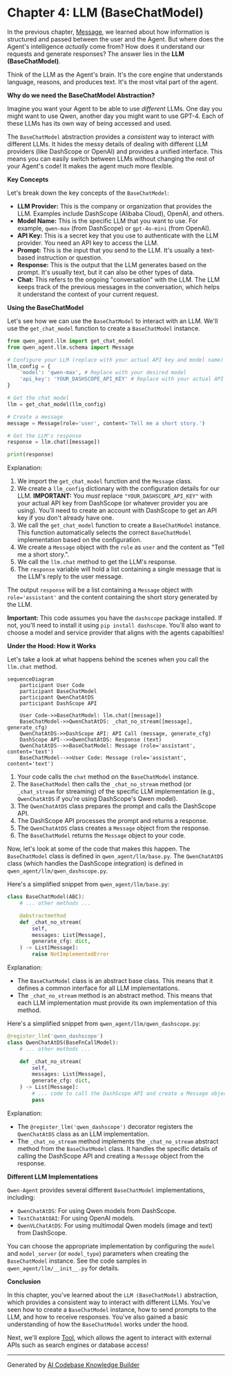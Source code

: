 # Chapter 4: LLM (BaseChatModel)

In the previous chapter, [Message](03_message.md), we learned about how information is structured and passed between the user and the Agent. But where does the Agent's intelligence *actually* come from? How does it understand our requests and generate responses? The answer lies in the **LLM (BaseChatModel)**.

Think of the LLM as the Agent's brain. It's the core engine that understands language, reasons, and produces text. It's the most vital part of the agent.

**Why do we need the BaseChatModel Abstraction?**

Imagine you want your Agent to be able to use *different* LLMs. One day you might want to use Qwen, another day you might want to use GPT-4. Each of these LLMs has its own way of being accessed and used.

The `BaseChatModel` abstraction provides a *consistent* way to interact with different LLMs. It hides the messy details of dealing with different LLM providers (like DashScope or OpenAI) and provides a unified interface. This means you can easily switch between LLMs without changing the rest of your Agent's code! It makes the agent much more flexible.

**Key Concepts**

Let's break down the key concepts of the `BaseChatModel`:

*   **LLM Provider:** This is the company or organization that provides the LLM. Examples include DashScope (Alibaba Cloud), OpenAI, and others.
*   **Model Name:** This is the specific LLM that you want to use. For example, `qwen-max` (from DashScope) or `gpt-4o-mini` (from OpenAI).
*   **API Key:** This is a secret key that you use to authenticate with the LLM provider. You need an API key to access the LLM.
*   **Prompt:** This is the input that you send to the LLM. It's usually a text-based instruction or question.
*   **Response:** This is the output that the LLM generates based on the prompt. It's usually text, but it can also be other types of data.
*   **Chat:** This refers to the ongoing "conversation" with the LLM. The LLM keeps track of the previous messages in the conversation, which helps it understand the context of your current request.

**Using the BaseChatModel**

Let's see how we can use the `BaseChatModel` to interact with an LLM. We'll use the `get_chat_model` function to create a `BaseChatModel` instance.

```python
from qwen_agent.llm import get_chat_model
from qwen_agent.llm.schema import Message

# Configure your LLM (replace with your actual API key and model name)
llm_config = {
    'model': 'qwen-max', # Replace with your desired model
    'api_key': 'YOUR_DASHSCOPE_API_KEY' # Replace with your actual API key
}

# Get the chat model
llm = get_chat_model(llm_config)

# Create a message
message = Message(role='user', content='Tell me a short story.')

# Get the LLM's response
response = llm.chat([message])

print(response)
```

Explanation:

1.  We import the `get_chat_model` function and the `Message` class.
2.  We create a `llm_config` dictionary with the configuration details for our LLM. **IMPORTANT:** You *must* replace `"YOUR_DASHSCOPE_API_KEY"` with your actual API key from DashScope (or whatever provider you are using). You'll need to create an account with DashScope to get an API key if you don't already have one.
3.  We call the `get_chat_model` function to create a `BaseChatModel` instance. This function automatically selects the correct `BaseChatModel` implementation based on the configuration.
4.  We create a `Message` object with the `role` as `user` and the content as "Tell me a short story.".
5.  We call the `llm.chat` method to get the LLM's response.
6.  The `response` variable will hold a list containing a single message that is the LLM's reply to the user message.

The output `response` will be a list containing a `Message` object with `role='assistant'` and the content containing the short story generated by the LLM.

**Important:** This code assumes you have the `dashscope` package installed. If not, you'll need to install it using `pip install dashscope`. You'll also want to choose a model and service provider that aligns with the agents capabilties!

**Under the Hood: How it Works**

Let's take a look at what happens behind the scenes when you call the `llm.chat` method.

```mermaid
sequenceDiagram
    participant User Code
    participant BaseChatModel
    participant QwenChatAtDS
    participant DashScope API

    User Code->>BaseChatModel: llm.chat([message])
    BaseChatModel->>QwenChatAtDS: _chat_no_stream([message], generate_cfg)
    QwenChatAtDS->>DashScope API: API Call (message, generate_cfg)
    DashScope API-->>QwenChatAtDS: Response (text)
    QwenChatAtDS-->>BaseChatModel: Message (role='assistant', content='text')
    BaseChatModel-->>User Code: Message (role='assistant', content='text')
```

1.  Your code calls the `chat` method on the `BaseChatModel` instance.
2.  The `BaseChatModel` then calls the `_chat_no_stream` method (or `_chat_stream` for streaming) of the specific LLM implementation (e.g., `QwenChatAtDS` if you're using DashScope's Qwen model).
3.  The `QwenChatAtDS` class prepares the prompt and calls the DashScope API.
4.  The DashScope API processes the prompt and returns a response.
5.  The `QwenChatAtDS` class creates a `Message` object from the response.
6.  The `BaseChatModel` returns the `Message` object to your code.

Now, let's look at some of the code that makes this happen. The `BaseChatModel` class is defined in `qwen_agent/llm/base.py`. The `QwenChatAtDS` class (which handles the DashScope integration) is defined in `qwen_agent/llm/qwen_dashscope.py`.

Here's a simplified snippet from `qwen_agent/llm/base.py`:

```python
class BaseChatModel(ABC):
    # ... other methods ...

    @abstractmethod
    def _chat_no_stream(
        self,
        messages: List[Message],
        generate_cfg: dict,
    ) -> List[Message]:
        raise NotImplementedError
```

Explanation:

*   The `BaseChatModel` class is an abstract base class. This means that it defines a common interface for all LLM implementations.
*   The `_chat_no_stream` method is an abstract method. This means that each LLM implementation must provide its own implementation of this method.

Here's a simplified snippet from `qwen_agent/llm/qwen_dashscope.py`:

```python
@register_llm('qwen_dashscope')
class QwenChatAtDS(BaseFnCallModel):
    # ... other methods ...

    def _chat_no_stream(
        self,
        messages: List[Message],
        generate_cfg: dict,
    ) -> List[Message]:
        # ... code to call the DashScope API and create a Message object ...
        pass
```

Explanation:

*   The `@register_llm('qwen_dashscope')` decorator registers the `QwenChatAtDS` class as an LLM implementation.
*   The `_chat_no_stream` method implements the `_chat_no_stream` abstract method from the `BaseChatModel` class. It handles the specific details of calling the DashScope API and creating a `Message` object from the response.

**Different LLM Implementations**

`Qwen-Agent` provides several different `BaseChatModel` implementations, including:

*   `QwenChatAtDS`: For using Qwen models from DashScope.
*   `TextChatAtOAI`: For using OpenAI models.
*   `QwenVLChatAtDS`: For using multimodal Qwen models (image and text) from DashScope.

You can choose the appropriate implementation by configuring the `model` and `model_server` (or `model_type`) parameters when creating the `BaseChatModel` instance. See the code samples in `qwen_agent/llm/__init__.py` for details.

**Conclusion**

In this chapter, you've learned about the `LLM (BaseChatModel)` abstraction, which provides a consistent way to interact with different LLMs. You've seen how to create a `BaseChatModel` instance, how to send prompts to the LLM, and how to receive responses. You've also gained a basic understanding of how the `BaseChatModel` works under the hood.

Next, we'll explore [Tool](05_tool.md), which allows the agent to interact with external APIs such as search engines or database access!


---

Generated by [AI Codebase Knowledge Builder](https://github.com/The-Pocket/Tutorial-Codebase-Knowledge)